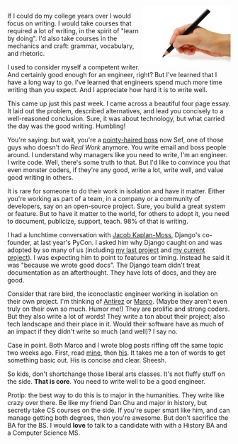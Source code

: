 <!-- 
.. title: CS Students: Learn to Write
.. slug: learn-to-write
.. link: 
.. description: 
.. tags: Tech
.. date: 2014/01/25 16:17
-->

<img style="float:right" class="postimage" src="/f/writing-hand.jpeg" alt="Writing Hand" width=40%>

If I could do my college years over I would focus on writing. I
would take courses that required a lot of writing, in the spirit
of "learn by doing". I'd also take courses in the mechanics and
craft: grammar, vocabulary, and rhetoric.

I used to consider myself a competent writer. And certainly good
enough for an engineer, right? But I've learned that I have a long
way to go. I've learned that engineers spend much more time writing
than you expect. And I appreciate how hard it is to write well.

This came up just this past week. I came across a beautiful four
page essay. It laid out the problem, described alternatives, and
lead you concisely to a well-reasoned conclusion. Sure, it was about
technology, but what carried the day was the good writing. Humbling!

You're saying: but wait, you're a [pointy-haired boss][phb] now
Sef, one of those guys who doesn't do *Real Work* anymore. You write
email and boss people around. I understand why managers like you
need to write, I'm an engineer. I write code. Well, there's some
truth to that. But I'd like to convince you that even monster coders,
if they're any good, write a lot, write well, and value good writing
in others.

  [phb]: http://en.wikipedia.org/wiki/Pointy-Haired_Boss

It is rare for someone to do their work in isolation and have it
matter. Either you're working as part of a team, in a company or
a community of developers, say on an open-source project. Sure, you
build a great system or feature. But to have it matter to the world,
for others to adopt it, you need to document, publicize, support,
teach. 98% of that is writing.

I had a lunchtime conversation with [Jacob Kaplan-Moss][jkm],
Django's co-founder, at last year's PyCon. I asked him why Django
caught on and was adopted by so many of us (including [my last
project][c2g] and [my current project][oex]). I was expecting him
to point to features or timing. Instead he said it was "because we
wrote good docs". The Django team didn't treat documentation as an
afterthought. They have lots of docs, and they are good.

  [jkm]: http://jacobian.org/writing/great-documentation/
  [c2g]: http://class2go.stanford.edu/
  [oex]: http://code.edx.org/

Consider that rare bird, the iconoclastic engineer working in
isolation on their own project. I'm thinking of [Antirez][ss] or
[Marco][ma]. (Maybe they aren't even truly on their own so much.
Humor me!) They are prolific and strong coders. But they also write
a lot of words! They write a ton about their project; also tech
landscape and their place in it. Would their software have as much
of an impact if they didn't write so much (and well)? I say no.

  [ss]: http://antirez.com/
  [ma]: http://www.marco.org/

Case in point. Both Marco and I wrote blog posts riffing off the
same topic two weeks ago. First, read [mine][blogsef], then
[his][blogmarco].  It takes me a ton of words to get something
basic out.  His is concise and clear. Sheesh.

  [blogsef]: http://sef.kloninger.com/posts/consume-produce-public.html
  [blogmarco]: http://www.marco.org/2014/01/03/the-builders-high

So kids, don't shortchange those liberal arts classes. It's not
fluffy stuff on the side. **That is core**. You need to write well
to be a good engineer.

Protip: the best way to do this is to major in the humanities. They
write like crazy over there. Be like my friend Dan Chu and major
in history, but secretly take CS courses on the side. If you're
super smart like him, and can manage getting both degrees, then
you're awesome. But don't sacrifice the BA for the BS. I would
**love** to talk to a candidate with with a History BA and a Computer
Science MS.

